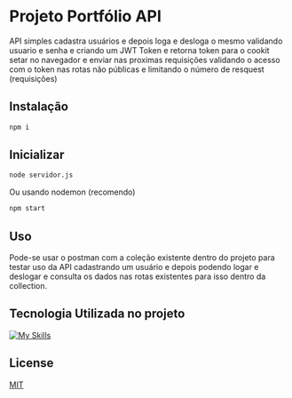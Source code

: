 # Projeto Portfólio API

API simples cadastra usuários e depois loga e desloga o mesmo validando usuario e senha e criando um JWT Token e retorna token para o cookit setar no navegador e enviar nas proximas requisições validando o acesso com o token nas rotas não públicas e limitando o número de resquest (requisições)

## Instalação

```bash
npm i
```
## Inicializar
```bash
node servidor.js
````
Ou usando nodemon (recomendo)
```bash
npm start
````

## Uso

Pode-se usar o postman com a coleção existente dentro do projeto para testar uso da API cadastrando um usuário e depois podendo logar e deslogar e consulta os dados nas rotas existentes para isso dentro da collection.

## Tecnologia Utilizada no projeto

[![My Skills](https://skillicons.dev/icons?i=js,nodejs,express,sqlite,sequelize,git,postman,vscode&theme=light)](https://skillicons.dev)

## License

[MIT](https://choosealicense.com/licenses/mit/)